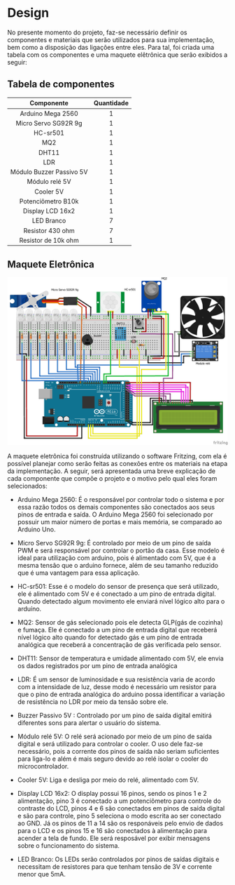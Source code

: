 # Design

No presente momento do projeto, faz-se necessário definir os componentes e materiais que serão utilizados para sua implementação, bem como a disposição das ligações entre eles. Para tal, foi criada uma tabela com os componentes e uma maquete elêtrônica que serão exibidos a seguir:
 
 ## Tabela de componentes
 
Componente | Quantidade 
:-----------:|:-------------:
Arduino Mega 2560 |   1
Micro Servo SG92R 9g |   1
HC-sr501 |   1
MQ2 |   1
DHT11 |   1
LDR |   1
Módulo Buzzer Passivo 5V |   1
Módulo relé 5V |   1
Cooler 5V  |   1
Potenciômetro B10k |   1
Display LCD 16x2 |   1
LED Branco |   7
Resistor 430 ohm |   7
Resistor de 10k ohm |   1

## Maquete Eletrônica

![Maquete_Eletrônica](./Imagens/design.png)

A maquete eletrônica foi construída utilizando o software Fritzing, com ela é possível planejar como serão feitas as conexões entre os materiais na etapa da implementação. A seguir, será apresentada uma breve explicação de cada componente que compõe o projeto e o motivo pelo qual eles foram selecionados:

* Arduino Mega 2560: É o responsável por controlar todo o sistema e por essa razão todos os demais componentes são conectados aos seus pinos de entrada e saída. O Arduino Mega 2560 foi selecionado por possuir um maior número de portas e mais memória, se comparado ao Arduino Uno.

* Micro Servo SG92R 9g: É controlado por meio de um pino de saída PWM e será responsável por controlar o portão da casa. Esse modelo é ideal para utilização com arduino, pois é alimentado com 5V, que é a mesma tensão que o arduino fornece, além de seu tamanho reduzido que é uma vantagem para essa aplicação.

* HC-sr501: Esse é o modelo do sensor de presença que será utilizado, ele é alimentado com 5V e é conectado a um pino de entrada digital. Quando detectado algum movimento ele enviará nível lógico alto para o arduíno.

* MQ2: Sensor de gás selecionado pois ele detecta GLP(gás de cozinha) e fumaça. Ele é conectado a um pino de entrada digital que receberá nível lógico alto quando for detectado gás e um pino de entrada analógica que receberá a concentração de gás verificada pelo sensor.

* DHT11: Sensor de temperatura e umidade alimentado com 5V, ele envia os dados registrados por um pino de entrada analógica

* LDR: É um sensor de luminosidade e sua resistência varia de acordo com a intensidade de luz, desse modo é necessário um resistor para que o pino de entrada analógica do arduino possa identificar a variação de resistência no LDR por meio da tensão sobre ele. 

* Buzzer Passivo 5V : Controlado por um pino de saída digital emitirá diferentes sons para alertar o usuário do sistema.

* Módulo relé 5V: O relé será acionado por meio de um pino de saída digital e será utilizado para controlar o cooler. O uso dele faz-se necessário, pois a corrente dos pinos de saída não seriam suficientes para liga-lo e além é mais seguro devido ao relé isolar o cooler do microcontrolador.

* Cooler 5V: Liga e desliga por meio do relé, alimentado com 5V.

* Display LCD 16x2: O display possui 16 pinos, sendo os pinos 1 e 2 alimentação, pino 3 é conectado a um potenciômetro para controle do contraste do LCD, pinos 4 e 6 são conectados em pinos de saída digital e são para controle, pino 5 seleciona o modo escrita ao ser conectado ao GND. Já os pinos de 11 a 14 são os responáveis pelo envio de dados para o LCD e os pinos 15 e 16 são conectados à alimentação para acender a tela de fundo. Ele será resposável por exibir mensagens sobre o funcionamento do sistema.  

* LED Branco: Os LEDs serão controlados por pinos de saídas digitais e necessitam de resistores para que tenham tensão de 3V e corrente menor que 5mA.


